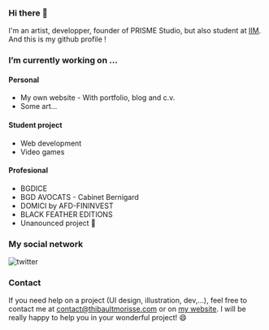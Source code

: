 ### Hi there 👋
I'm an artist, developper, founder of PRISME Studio, but also student at [IIM](https://iim.fr). And this is my github profile !

### I’m currently working on ...
#### Personal
- My own website - With portfolio, blog and c.v.
- Some art...

#### Student project
- Web development
- Video games

#### Profesional 
- BGDICE
- BGD AVOCATS - Cabinet Bernigard
- DOMICI by AFD-FININVEST
- BLACK FEATHER EDITIONS
- Unanounced project 👀
  
<!--- #### PRISME Studio
- [PRISME Studio website](https://prismestudio.github.io/) - Website
- [In Depth](https://prismestudio.github.io/en/indepth) - Video game
- [#FreeGames](https://prismestudio.github.io/freegames) - Free games advertising service on Discord

### About PRISME Studio
![PRISME studio](https://prismestudio.github.io/images/L0001.webp)

WE ARE PRISME STUDIO

PRISME Studio is an independent video game studio based in France and created in 2020 during containment linked to the COVID-19 epidemic affecting the whole world.
Our mission is to create the best games for our players and thus bring together a large community of players from all walks of life.
In 2020, when the studio was created, it is also the start of the development of "In Depth" which will be PRISME Studio's very first game.


[PRISME Studio website](https://prismestudio.github.io) | [PRISME Studio Twitter](https://twitter.com/PRISMEstudio_) | [PRISME Studio Reddit](https://www.reddit.com/r/PRISMEStudio/) | [PRISME Studio YouTube](https://www.youtube.com/channel/UCO4Ttl-uHtC393F7wQi9OtA) | [PRISME Studio Discord](https://discord.gg/9WRekQQ)
-->

### My social network

[<img align="left" alt="twitter" src="https://img.shields.io/badge/twitter-%231DA1F2.svg?&style=for-the-badge&logo=twitter&logoColor=white" />](https://twitter.com/TM_LOgre) <br/>

### Contact
If you need help on a project (UI design, illustration, dev,...), feel free to contact me at contact@thibaultmorisse.com or on [my website](https://thibaultmorisse.com/about_me#contact).
I will be really happy to help you in your wonderful project! 😄
